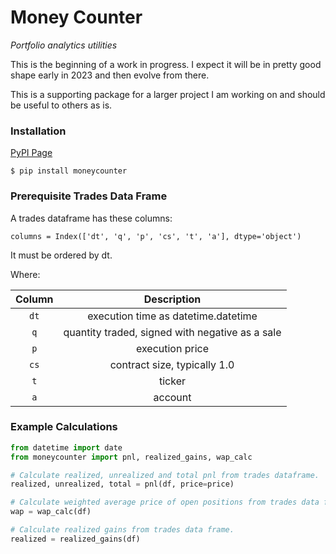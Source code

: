 # Money Counter
*Portfolio analytics utilities*



This is the beginning of a work in progress.
I expect it will be in pretty good shape early in
2023 and then evolve from there.

This is a supporting package for a larger project I am working on and should be useful to others as is.

### Installation

[PyPI Page](https://pypi.org/search/?q=moneycounter)

```shell
$ pip install moneycounter 
```

### Prerequisite Trades Data Frame

A trades dataframe has these columns:

`columns = Index(['dt', 'q', 'p', 'cs', 't', 'a'], dtype='object')`

It must be ordered by dt.

Where:

| Column |                   Description                   |
|:------:|:-----------------------------------------------:|
|  `dt`  |       execution time as datetime.datetime       |
|  `q`   | quantity traded, signed with negative as a sale |
| `p`    |                 execution price                 |
|  `cs`  |          contract size, typically 1.0           |
|  `t`   |                     ticker                      |
|  `a`   |                     account                     |


### Example Calculations

```python
from datetime import date
from moneycounter import pnl, realized_gains, wap_calc

# Calculate realized, unrealized and total pnl from trades dataframe.
realized, unrealized, total = pnl(df, price=price)

# Calculate weighted average price of open positions from trades data frame.
wap = wap_calc(df)

# Calculate realized gains from trades data frame.
realized = realized_gains(df)
```